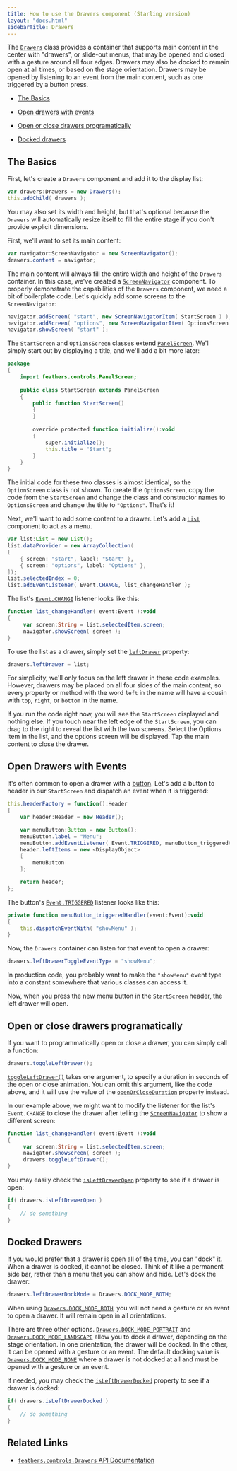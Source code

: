 ```yaml
---
title: How to use the Drawers component (Starling version)
layout: "docs.html"
sidebarTitle: Drawers
---
```


The [`Drawers`](/api-reference/feathers/controls/Drawers.html) class provides a container that supports main content in the center with "drawers", or slide-out menus, that may be opened and closed with a gesture around all four edges. Drawers may also be docked to remain open at all times, or based on the stage orientation. Drawers may be opened by listening to an event from the main content, such as one triggered by a button press.

- [The Basics](#the-basics)

- [Open drawers with events](#open-drawers-with-events)

- [Open or close drawers programatically](#open-or-close-drawers-programatically)

- [Docked drawers](#docked-drawers)

## The Basics

First, let's create a `Drawers` component and add it to the display list:

```actionscript
var drawers:Drawers = new Drawers();
this.addChild( drawers );
```

You may also set its width and height, but that's optional because the `Drawers` will automatically resize itself to fill the entire stage if you don't provide explicit dimensions.

First, we'll want to set its main content:

```actionscript
var navigator:ScreenNavigator = new ScreenNavigator();
drawers.content = navigator;
```

The main content will always fill the entire width and height of the `Drawers` container. In this case, we've created a [`ScreenNavigator`](./screen-navigator.md) component. To properly demonstrate the capabilities of the `Drawers` component, we need a bit of boilerplate code. Let's quickly add some screens to the `ScreenNavigator`:

```actionscript
navigator.addScreen( "start", new ScreenNavigatorItem( StartScreen ) );
navigator.addScreen( "options", new ScreenNavigatorItem( OptionsScreen ) );
navigator.showScreen( "start" );
```

The `StartScreen` and `OptionsScreen` classes extend [`PanelScreen`](./panel-screen.md). We'll simply start out by displaying a title, and we'll add a bit more later:

```actionscript
package
{
    import feathers.controls.PanelScreen;
 
    public class StartScreen extends PanelScreen
    {
        public function StartScreen()
        {
        }
 
        override protected function initialize():void
        {
            super.initialize();
            this.title = "Start";
        }
    }
}
```

The initial code for these two classes is almost identical, so the `OptionScreen` class is not shown. To create the `OptionsScreen`, copy the code from the `StartScreen` and change the class and constructor names to `OptionsScreen` and change the title to `"Options"`. That's it!

Next, we'll want to add some content to a drawer. Let's add a [`List`](./list.md) component to act as a menu.

```actionscript
var list:List = new List();
list.dataProvider = new ArrayCollection(
[
    { screen: "start", label: "Start" },
    { screen: "options", label: "Options" },
]);
list.selectedIndex = 0;
list.addEventListener( Event.CHANGE, list_changeHandler );
```

The list's [`Event.CHANGE`](/api-reference/feathers/controls/List.html#event:change) listener looks like this:

```actionscript
function list_changeHandler( event:Event ):void
{
     var screen:String = list.selectedItem.screen;
     navigator.showScreen( screen );
}
```

To use the list as a drawer, simply set the [`leftDrawer`](/api-reference/feathers/controls/Drawers.html#leftDrawer) property:

```actionscript
drawers.leftDrawer = list;
```

For simplicity, we'll only focus on the left drawer in these code examples. However, drawers may be placed on all four sides of the main content, so every property or method with the word `left` in the name will have a cousin with `top`, `right`, or `bottom` in the name.

If you run the code right now, you will see the `StartScreen` displayed and nothing else. If you touch near the left edge of the `StartScreen`, you can drag to the right to reveal the list with the two screens. Select the Options item in the list, and the options screen will be displayed. Tap the main content to close the drawer.

## Open Drawers with Events

It's often common to open a drawer with a [button](./button.md). Let's add a button to header in our `StartScreen` and dispatch an event when it is triggered:

```actionscript
this.headerFactory = function():Header
{
    var header:Header = new Header();

    var menuButton:Button = new Button();
    menuButton.label = "Menu";
    menuButton.addEventListener( Event.TRIGGERED, menuButton_triggeredHandler );
    header.leftItems = new <DisplayObject>
    [
        menuButton
    ];

    return header;
};
```

The button's [`Event.TRIGGERED`](/api-reference/feathers/controls/Button.html#event:triggered) listener looks like this:

```actionscript
private function menuButton_triggeredHandler(event:Event):void
{
    this.dispatchEventWith( "showMenu" );
}
```

Now, the `Drawers` container can listen for that event to open a drawer:

```actionscript
drawers.leftDrawerToggleEventType = "showMenu";
```

In production code, you probably want to make the `"showMenu"` event type into a constant somewhere that various classes can access it.

Now, when you press the new menu button in the `StartScreen` header, the left drawer will open.

## Open or close drawers programatically

If you want to programmatically open or close a drawer, you can simply call a function:

```actionscript
drawers.toggleLeftDrawer();
```

[`toggleLeftDrawer()`](</api-reference/feathers/controls/Drawers.html#toggleLeftDrawer()>) takes one argument, to specify a duration in seconds of the open or close animation. You can omit this argument, like the code above, and it will use the value of the [`openOrCloseDuration`](/api-reference/feathers/controls/Drawers.html#openOrCloseDuration) property instead.

In our example above, we might want to modify the listener for the list's `Event.CHANGE` to close the drawer after telling the [`ScreenNavigator`](./screen-navigator.md) to show a different screen:

```actionscript
function list_changeHandler( event:Event ):void
{
     var screen:String = list.selectedItem.screen;
     navigator.showScreen( screen );
     drawers.toggleLeftDrawer();
}
```

You may easily check the [`isLeftDrawerOpen`](/api-reference/feathers/controls/Drawers.html#isLeftDrawerOpen) property to see if a drawer is open:

```actionscript
if( drawers.isLeftDrawerOpen )
{
    // do something
}
```

## Docked Drawers

If you would prefer that a drawer is open all of the time, you can "dock" it. When a drawer is docked, it cannot be closed. Think of it like a permanent side bar, rather than a menu that you can show and hide. Let's dock the drawer:

```actionscript
drawers.leftDrawerDockMode = Drawers.DOCK_MODE_BOTH;
```

When using [`Drawers.DOCK_MODE_BOTH`](/api-reference/feathers/controls/Drawers.html#DOCK_MODE_BOTH), you will not need a gesture or an event to open a drawer. It will remain open in all orientations.

There are three other options. [`Drawers.DOCK_MODE_PORTRAIT`](/api-reference/feathers/controls/Drawers.html#DOCK_MODE_PORTRAIT) and [`Drawers.DOCK_MODE_LANDSCAPE`](/api-reference/feathers/controls/Drawers.html#DOCK_MODE_LANDSCAPE) allow you to dock a drawer, depending on the stage orientation. In one orientation, the drawer will be docked. In the other, it can be opened with a gesture or an event. The default docking value is [`Drawers.DOCK_MODE_NONE`](/api-reference/feathers/controls/Drawers.html#DOCK_MODE_NONE) where a drawer is not docked at all and must be opened with a gesture or an event.

If needed, you may check the [`isLeftDrawerDocked`](/api-reference/feathers/controls/Drawers.html#isLeftDrawerDocked) property to see if a drawer is docked:

```actionscript
if( drawers.isLeftDrawerDocked )
{
    // do something
}
```

## Related Links

- [`feathers.controls.Drawers` API Documentation](/api-reference/feathers/controls/Drawers.html)
